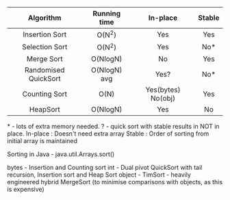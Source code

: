 

| Algorithm | Running time | In-place | Stable |
| :-----: |  :-----: |  :-----: |  :-----: | 
| Insertion Sort | O(N$^2$) | Yes | Yes |
| Selection Sort | O(N$^2$) | Yes | No* |
| Merge Sort | O(NlogN) | No | Yes |
| Randomised QuickSort | O(NlogN) avg | Yes? | No* |
| Counting Sort | O(N) | Yes(bytes) No(obj) | Yes |
| HeapSort | O(NlogN) | Yes | No |
\* - lots of extra memory needed.
? - quick sort with stable results in NOT in place.
In-place : Doesn't need extra array 
Stable : Order of sorting from initial array is maintained

Sorting in Java - java.util.Arrays.sort()

bytes - Insertion and Counting sort
int - Dual pivot QuickSort with tail recursion, Insertion sort and Heap Sort
object - TimSort - heavily engineered hybrid MergeSort (to minimise comparisons with objects, as this is expensive)
